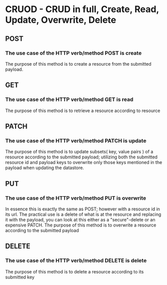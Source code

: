 # CRUOD - CRUD in full, Create, Read, Update, Overwrite, Delete

## POST
### The use case of the HTTP verb/method POST is create

The purpose of this method is to create a resource from the submitted payload.

## GET
### The use case of the HTTP verb/method GET is read

The purpose of this method is to retrieve a resource according to resource

## PATCH
### The use case of the HTTP verb/method PATCH is update

The purpose of this method is to update subsets( key, value pairs ) of a resource according to the submitted payload; utilizing both the submitted resource id and payload keys to overwrite only those keys mentioned in the payload when updating the datastore.

## PUT
### The use case of the HTTP verb/method PUT is overwrite

In essence this is exactly the same as POST; however with a resource id in its url.
The practical use is a delete of what is at the resource and replacing it with the payload, you can look at this either as a "secure"-delete or an expensive PATCH. 
The purpose of this method is to overwrite a resource according to the submitted payload

## DELETE
### The use case of the HTTP verb/method DELETE is delete

The purpose of this method is to delete a resource according to its submitted key
